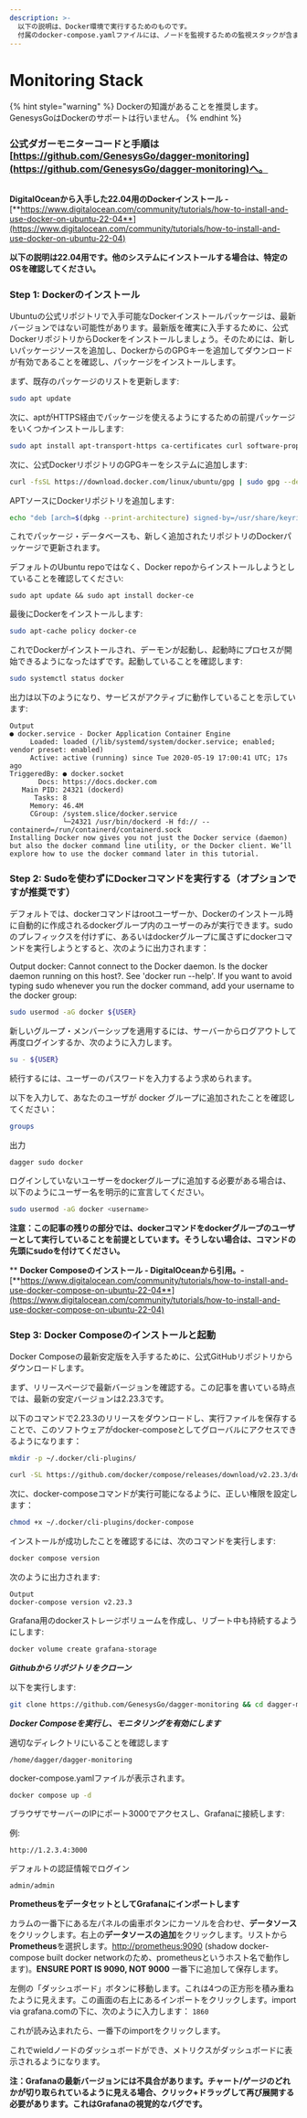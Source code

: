 ```yaml
---
description: >-
  以下の説明は、Docker環境で実行するためのものです。
  付属のdocker-compose.yamlファイルには、ノードを監視するための監視スタックが含まれています。
---
```


# Monitoring Stack

{% hint style="warning" %}
Dockerの知識があることを推奨します。GenesysGoはDockerのサポートは行いません。
{% endhint %}

### 公式ダガーモニターコードと手順は[https://github.com/GenesysGo/dagger-monitoring](https://github.com/GenesysGo/dagger-monitoring)へ。

<figure><img src="../.gitbook/assets/image (1).png" alt=""><figcaption></figcaption></figure>

**DigitalOceanから入手した22.04用のDockerインストール -** [**https://www.digitalocean.com/community/tutorials/how-to-install-and-use-docker-on-ubuntu-22-04**](https://www.digitalocean.com/community/tutorials/how-to-install-and-use-docker-on-ubuntu-22-04)

**以下の説明は22.04用です。他のシステムにインストールする場合は、特定のOSを確認してください。**

### Step 1: Dockerのインストール

Ubuntuの公式リポジトリで入手可能なDockerインストールパッケージは、最新バージョンではない可能性があります。最新版を確実に入手するために、公式DockerリポジトリからDockerをインストールしましょう。そのためには、新しいパッケージソースを追加し、DockerからのGPGキーを追加してダウンロードが有効であることを確認し、パッケージをインストールします。

まず、既存のパッケージのリストを更新します:

```sh
sudo apt update
```

次に、aptがHTTPS経由でパッケージを使えるようにするための前提パッケージをいくつかインストールします:

```bash
sudo apt install apt-transport-https ca-certificates curl software-properties-common
```

次に、公式DockerリポジトリのGPGキーをシステムに追加します:

```bash
curl -fsSL https://download.docker.com/linux/ubuntu/gpg | sudo gpg --dearmor -o /usr/share/keyrings/docker-archive-keyring.gpg
```

APTソースにDockerリポジトリを追加します:

```bash
echo "deb [arch=$(dpkg --print-architecture) signed-by=/usr/share/keyrings/docker-archive-keyring.gpg] https://download.docker.com/linux/ubuntu $(lsb_release -cs) stable" | sudo tee /etc/apt/sources.list.d/docker.list > /dev/null
```

これでパッケージ・データベースも、新しく追加されたリポジトリのDockerパッケージで更新されます。

デフォルトのUbuntu repoではなく、Docker repoからインストールしようとしていることを確認してください:

```basic
sudo apt update && sudo apt install docker-ce
```

最後にDockerをインストールします:

```bash
sudo apt-cache policy docker-ce 
```

これでDockerがインストールされ、デーモンが起動し、起動時にプロセスが開始できるようになったはずです。起動していることを確認します:

```bash
sudo systemctl status docker
```

出力は以下のようになり、サービスがアクティブに動作していることを示しています:

```
Output
● docker.service - Docker Application Container Engine
     Loaded: loaded (/lib/systemd/system/docker.service; enabled; vendor preset: enabled)
     Active: active (running) since Tue 2020-05-19 17:00:41 UTC; 17s ago
TriggeredBy: ● docker.socket
       Docs: https://docs.docker.com
   Main PID: 24321 (dockerd)
      Tasks: 8
     Memory: 46.4M
     CGroup: /system.slice/docker.service
             └─24321 /usr/bin/dockerd -H fd:// --containerd=/run/containerd/containerd.sock
Installing Docker now gives you not just the Docker service (daemon) but also the docker command line utility, or the Docker client. We’ll explore how to use the docker command later in this tutorial.
```

### Step 2: Sudoを使わずにDockerコマンドを実行する（オプションですが推奨です）

デフォルトでは、dockerコマンドはrootユーザーか、Dockerのインストール時に自動的に作成されるdockerグループ内のユーザーのみが実行できます。sudoのプレフィックスを付けずに、あるいはdockerグループに属さずにdockerコマンドを実行しようとすると、次のように出力されます：

Output docker: Cannot connect to the Docker daemon. Is the docker daemon running on this host?. See 'docker run --help'. If you want to avoid typing sudo whenever you run the docker command, add your username to the docker group:

```bash
sudo usermod -aG docker ${USER}
```

新しいグループ・メンバーシップを適用するには、サーバーからログアウトして再度ログインするか、次のように入力します。

```bash
su - ${USER}
```

続行するには、ユーザーのパスワードを入力するよう求められます。

以下を入力して、あなたのユーザが docker グループに追加されたことを確認してください：

```bash
groups
```

出力

```
dagger sudo docker
```

ログインしていないユーザーをdockerグループに追加する必要がある場合は、以下のようにユーザー名を明示的に宣言してください。

```bash
sudo usermod -aG docker <username>
```

**注意：この記事の残りの部分では、dockerコマンドをdockerグループのユーザーとして実行していることを前提としています。そうしない場合は、コマンドの先頭にsudoを付けてください。**

**
**Docker Composeのインストール - DigitalOceanから引用。-** [**https://www.digitalocean.com/community/tutorials/how-to-install-and-use-docker-compose-on-ubuntu-22-04**](https://www.digitalocean.com/community/tutorials/how-to-install-and-use-docker-compose-on-ubuntu-22-04)

### Step 3: Docker Composeのインストールと起動

Docker Composeの最新安定版を入手するために、公式GitHubリポジトリからダウンロードします。

まず、リリースページで最新バージョンを確認する。この記事を書いている時点では、最新の安定バージョンは2.23.3です。

以下のコマンドで2.23.3のリリースをダウンロードし、実行ファイルを保存することで、このソフトウェアがdocker-composeとしてグローバルにアクセスできるようになります：

```bash
mkdir -p ~/.docker/cli-plugins/
```

```sh
curl -SL https://github.com/docker/compose/releases/download/v2.23.3/docker-compose-linux-x86_64 -o ~/.docker/cli-plugins/docker-compose
```

次に、docker-composeコマンドが実行可能になるように、正しい権限を設定します：

```sh
chmod +x ~/.docker/cli-plugins/docker-compose
```

インストールが成功したことを確認するには、次のコマンドを実行します:

```sh
docker compose version
```

次のように出力されます:

```
Output
docker-compose version v2.23.3
```

Grafana用のdockerストレージボリュームを作成し、リブート中も持続するようにします:

```sh
docker volume create grafana-storage
```

_**Githubからリポジトリをクローン**_

以下を実行します:

```sh
git clone https://github.com/GenesysGo/dagger-monitoring && cd dagger-monitoring
```

_**Docker Composeを実行し、モニタリングを有効にします**_

適切なディレクトリにいることを確認します

```
/home/dagger/dagger-monitoring
```

docker-compose.yamlファイルが表示されます。

```sh
docker compose up -d
```

ブラウザでサーバーのIPにポート3000でアクセスし、Grafanaに接続します:

例:

```
http://1.2.3.4:3000
```

デフォルトの認証情報でログイン

```
admin/admin
```

**PrometheusをデータセットとしてGrafanaにインポートします**

カラムの一番下にある左パネルの歯車ボタンにカーソルを合わせ、**データソース**をクリックします。右上の**データソースの追加**をクリックします。リストから**Prometheus**を選択します。[http://prometheus:9090](http://prometheus:9090/) (shadow docker-compose built docker networkのため、prometheusというホスト名で動作します)。**ENSURE PORT IS 9090, NOT 9000** 一番下に追加して保存します。

左側の「ダッシュボード」ボタンに移動します。これは4つの正方形を積み重ねたように見えます。この画面の右上にあるインポートをクリックします。import via grafana.comの下に、次のように入力します： `1860`

これが読み込まれたら、一番下のimportをクリックします。

これでwieldノードのダッシュボードができ、メトリクスがダッシュボードに表示されるようになります。

**注：Grafanaの最新バージョンには不具合があります。チャート/ゲージのどれかが切り取られているように見える場合、クリック+ドラッグして再び展開する必要があります。これはGrafanaの視覚的なバグです。**
